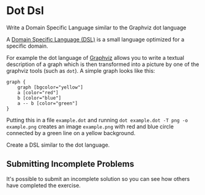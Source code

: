 # Dot Dsl

Write a Domain Specific Language similar to the Graphviz dot language

A [Domain Specific Language
(DSL)](https://en.wikipedia.org/wiki/Domain-specific_language) is a
small language optimized for a specific domain.

For example the dot language of [Graphviz](http://graphviz.org) allows
you to write a textual description of a graph which is then transformed
into a picture by one of the graphviz tools (such as `dot`). A simple
graph looks like this:

    graph {
        graph [bgcolor="yellow"]
        a [color="red"]
        b [color="blue"]
        a -- b [color="green"]
    }

Putting this in a file `example.dot` and running `dot example.dot -T png
-o example.png` creates an image `example.png` with red and blue circle
connected by a green line on a yellow background.

Create a DSL similar to the dot language.



## Submitting Incomplete Problems
It's possible to submit an incomplete solution so you can see how others have completed the exercise.

